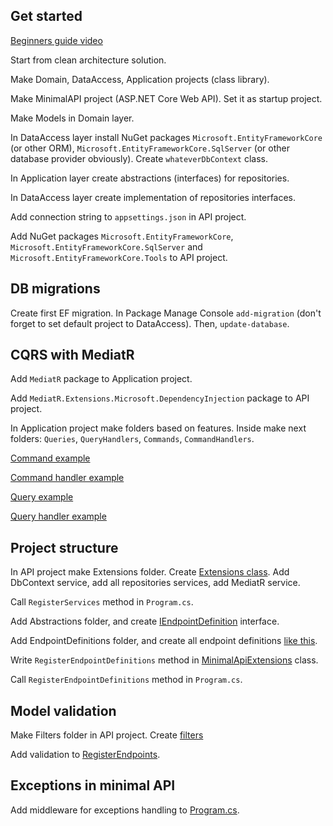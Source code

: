 ## Get started
[Beginners guide video](https://youtu.be/RRrsFE6OXAQ)

Start from clean architecture solution.

Make Domain, DataAccess, Application projects (class library).

Make MinimalAPI project (ASP.NET Core Web API). Set it as startup project.

Make Models in Domain layer.

In DataAccess layer install NuGet packages `Microsoft.EntityFrameworkCore` (or other ORM), `Microsoft.EntityFrameworkCore.SqlServer` (or other database provider obviously). Create `whateverDbContext` class.

In Application layer create abstractions (interfaces) for repositories.

In DataAccess layer create implementation of repositories interfaces.

Add connection string to `appsettings.json` in API project.

Add NuGet packages `Microsoft.EntityFrameworkCore`, `Microsoft.EntityFrameworkCore.SqlServer` and `Microsoft.EntityFrameworkCore.Tools` to API project.
## DB migrations
Create first EF migration. In Package Manage Console `add-migration` (don't forget to set default project to DataAccess). Then, `update-database`.
## CQRS with MediatR
Add `MediatR` package to Application project.

Add `MediatR.Extensions.Microsoft.DependencyInjection` package to API project.

In Application project make folders based on features. Inside make next folders: `Queries`, `QueryHandlers`, `Commands`, `CommandHandlers`.

[Command example](CreatePost.cs)

[Command handler example](CreatePostHandler.cs)

[Query example](GetAllPosts.cs)

[Query handler example](GetAllPostsHandler.cs)
## Project structure
In API project make Extensions folder. Create [Extensions class](MinimalApiExtensions.cs). Add DbContext service, add all repositories services, add MediatR service.

Call `RegisterServices` method in `Program.cs`.

Add Abstractions folder, and create [IEndpointDefinition](IEndpointDefinition.cs) interface.

Add EndpointDefinitions folder, and create all endpoint definitions [like this](PostEndpointDefinition.cs).

Write `RegisterEndpointDefinitions` method in [MinimalApiExtensions](MinimalApiExtensions.cs) class.

Call `RegisterEndpointDefinitions` method in `Program.cs`.

## Model validation
Make Filters folder in API project. Create [filters](PostValidationFilter.cs)

Add validation to [RegisterEndpoints](PostEndpointDefinition.cs).
## Exceptions in minimal API
Add middleware for exceptions handling to [Program.cs](Program.cs).